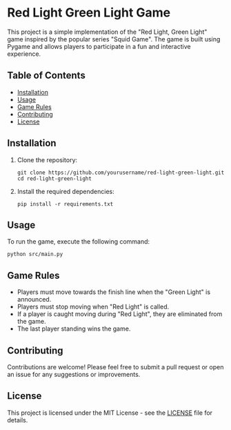 # Red Light Green Light Game

This project is a simple implementation of the "Red Light, Green Light" game inspired by the popular series "Squid Game". The game is built using Pygame and allows players to participate in a fun and interactive experience.

## Table of Contents

- [Installation](#installation)
- [Usage](#usage)
- [Game Rules](#game-rules)
- [Contributing](#contributing)
- [License](#license)

## Installation

1. Clone the repository:
   ```
   git clone https://github.com/yourusername/red-light-green-light.git
   cd red-light-green-light
   ```

2. Install the required dependencies:
   ```
   pip install -r requirements.txt
   ```

## Usage

To run the game, execute the following command:
```
python src/main.py
```

## Game Rules

- Players must move towards the finish line when the "Green Light" is announced.
- Players must stop moving when "Red Light" is called.
- If a player is caught moving during "Red Light", they are eliminated from the game.
- The last player standing wins the game.

## Contributing

Contributions are welcome! Please feel free to submit a pull request or open an issue for any suggestions or improvements.

## License

This project is licensed under the MIT License - see the [LICENSE](LICENSE) file for details.